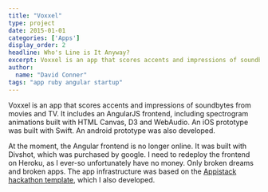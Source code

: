 ```yaml
---
title: "Voxxel"
type: project
date: 2015-01-01
categories: ['Apps']
display_order: 2
headline: Who's Line is It Anyway?
excerpt: Voxxel is an app that scores accents and impressions of soundbytes from movies and TV. It includes an AngularJS frontend, including spectrogram animations built with HTML Canvas, D3 and WebAudio. An iOS prototype was built with Swift. An android prototype was also developed.
author:
  name: "David Conner"
tags: "app ruby angular startup"
---
```


Voxxel is an app that scores accents and impressions of soundbytes
from movies and TV. It includes an AngularJS frontend, including
spectrogram animations built with HTML Canvas, D3 and WebAudio. An iOS
prototype was built with Swift. An android prototype was also
developed.

At the moment, the Angular frontend is no longer online.  It was built
with Divshot, which was purchased by google.  I need to redeploy the
frontend on Heroku, as I ever-so unfortunately have no money.  Only
broken dreams and broken apps.  The app infrastructure was based on
the [Appistack hackathon template](/projects/appistack.html), which I
also developed.
